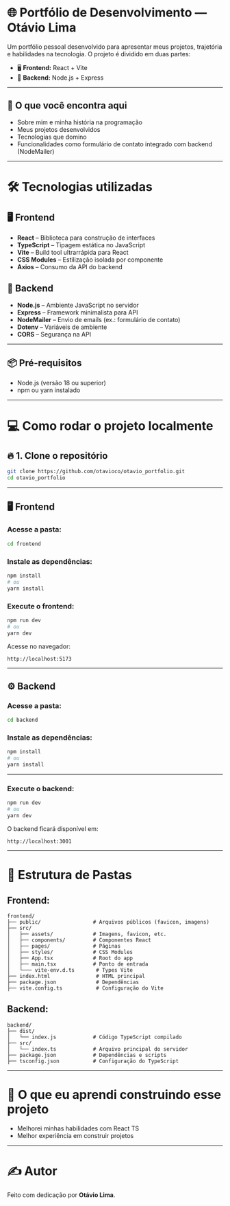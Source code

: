 # 🌐 Portfólio de Desenvolvimento — Otávio Lima

Um portfólio pessoal desenvolvido para apresentar meus projetos, trajetória e habilidades na tecnologia. O projeto é dividido em duas partes:

- 🖥️ **Frontend:** React + Vite
- 🔗 **Backend:** Node.js + Express

---

## 🚀 O que você encontra aqui
- Sobre mim e minha história na programação
- Meus projetos desenvolvidos
- Tecnologias que domino
- Funcionalidades como formulário de contato integrado com backend (NodeMailer)

---

# 🛠️ Tecnologias utilizadas

## 🖥️ Frontend
- **React** – Biblioteca para construção de interfaces
- **TypeScript** – Tipagem estática no JavaScript
- **Vite** – Build tool ultrarrápida para React
- **CSS Modules** – Estilização isolada por componente
- **Axios** – Consumo da API do backend

## 🔗 Backend
- **Node.js** – Ambiente JavaScript no servidor
- **Express** – Framework minimalista para API
- **NodeMailer** – Envio de emails (ex.: formulário de contato)
- **Dotenv** – Variáveis de ambiente
- **CORS** – Segurança na API

---

## 📦 Pré-requisitos
- Node.js (versão 18 ou superior)
- npm ou yarn instalado

---

# 💻 Como rodar o projeto localmente

## 🔥 1. Clone o repositório
```bash
git clone https://github.com/otavioco/otavio_portfolio.git
cd otavio_portfolio
```

---

## 🖥️ Frontend

### Acesse a pasta:
```bash
cd frontend
```

### Instale as dependências:
```bash
npm install
# ou
yarn install
```

### Execute o frontend:
```bash
npm run dev
# ou
yarn dev
```
Acesse no navegador:
```
http://localhost:5173
```

---

## ⚙️ Backend

### Acesse a pasta:
```bash
cd backend
```

### Instale as dependências:
```bash
npm install
# ou
yarn install
```

---

### Execute o backend:
```bash
npm run dev
# ou
yarn dev
```
O backend ficará disponível em:
```
http://localhost:3001
```

---

# 📁 Estrutura de Pastas

## Frontend:
```
frontend/
├── public/                 # Arquivos públicos (favicon, imagens)
├── src/
│   ├── assets/             # Imagens, favicon, etc.
│   ├── components/         # Componentes React
│   ├── pages/              # Páginas
│   ├── styles/             # CSS Modules
│   ├── App.tsx             # Root do app
│   ├── main.tsx            # Ponto de entrada
│   └─── vite-env.d.ts       # Types Vite
├── index.html               # HTML principal
├── package.json             # Dependências
├── vite.config.ts           # Configuração do Vite
```

## Backend:
```
backend/
├── dist/
│   └── index.js            # Código TypeScript compilado
├── src/
│   └── index.ts            # Arquivo principal do servidor
├── package.json            # Dependências e scripts
├── tsconfig.json           # Configuração do TypeScript
```

---

# 🧠 O que eu aprendi construindo esse projeto
- Melhorei minhas habilidades com React TS
- Melhor experiência em construir projetos

---

# ✍️ Autor
Feito com dedicação por **Otávio Lima**.